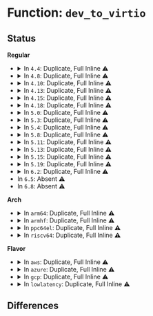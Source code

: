 # Function: <code>dev_to_virtio</code>

## Status
<b>Regular</b>
<ul>
<li>
<details>
<summary>In <code>4.4</code>: Duplicate, Full Inline ⚠️</summary>

**Collision:** Static Duplication

**Inline:** Full

**Transformation:** False

**Instances:**

```
In drivers/virtio/virtio.c (ffffffff814bea14)
Location: include/linux/virtio.h:111
Inline: True
Inline callers:
  - drivers/virtio/virtio.c:virtio_dev_remove
  - drivers/virtio/virtio.c:virtio_dev_probe
```
```
In drivers/virtio/virtio_pci_common.c (0)
Location: include/linux/virtio.h:111
Inline: True
```
</details>
</li>
<li>
<details>
<summary>In <code>4.8</code>: Duplicate, Full Inline ⚠️</summary>

**Collision:** Static Duplication

**Inline:** Full

**Transformation:** False

**Instances:**

```
In drivers/virtio/virtio.c (ffffffff8150e724)
Location: include/linux/virtio.h:130
Inline: True
Inline callers:
  - drivers/virtio/virtio.c:virtio_dev_remove
  - drivers/virtio/virtio.c:virtio_dev_probe
  - drivers/virtio/virtio.c:status_show
```
```
In drivers/virtio/virtio_pci_common.c (ffffffff81512866)
Location: include/linux/virtio.h:130
Inline: True
Inline callers:
  - drivers/virtio/virtio_pci_common.c:virtio_pci_release_dev
```
</details>
</li>
<li>
<details>
<summary>In <code>4.10</code>: Duplicate, Full Inline ⚠️</summary>

**Collision:** Static Duplication

**Inline:** Full

**Transformation:** False

**Instances:**

```
In drivers/virtio/virtio.c (ffffffff8153a884)
Location: include/linux/virtio.h:130
Inline: True
Inline callers:
  - drivers/virtio/virtio.c:virtio_dev_remove
  - drivers/virtio/virtio.c:virtio_dev_probe
  - drivers/virtio/virtio.c:status_show
```
```
In drivers/virtio/virtio_pci_common.c (ffffffff8153ec06)
Location: include/linux/virtio.h:130
Inline: True
Inline callers:
  - drivers/virtio/virtio_pci_common.c:virtio_pci_release_dev
```
</details>
</li>
<li>
<details>
<summary>In <code>4.13</code>: Duplicate, Full Inline ⚠️</summary>

**Collision:** Static Duplication

**Inline:** Full

**Transformation:** False

**Instances:**

```
In drivers/virtio/virtio.c (ffffffff8154e0e4)
Location: include/linux/virtio.h:139
Inline: True
Inline callers:
  - drivers/virtio/virtio.c:virtio_dev_remove
  - drivers/virtio/virtio.c:virtio_dev_probe
  - drivers/virtio/virtio.c:status_show
```
```
In drivers/virtio/virtio_pci_common.c (ffffffff81552986)
Location: include/linux/virtio.h:139
Inline: True
Inline callers:
  - drivers/virtio/virtio_pci_common.c:virtio_pci_release_dev
```
</details>
</li>
<li>
<details>
<summary>In <code>4.15</code>: Duplicate, Full Inline ⚠️</summary>

**Collision:** Static Duplication

**Inline:** Full

**Transformation:** False

**Instances:**

```
In drivers/virtio/virtio.c (ffffffff815b17c4)
Location: include/linux/virtio.h:140
Inline: True
Inline callers:
  - drivers/virtio/virtio.c:virtio_dev_remove
  - drivers/virtio/virtio.c:virtio_dev_probe
  - drivers/virtio/virtio.c:status_show
```
```
In drivers/virtio/virtio_pci_common.c (ffffffff815b62e6)
Location: include/linux/virtio.h:140
Inline: True
Inline callers:
  - drivers/virtio/virtio_pci_common.c:virtio_pci_release_dev
```
</details>
</li>
<li>
<details>
<summary>In <code>4.18</code>: Duplicate, Full Inline ⚠️</summary>

**Collision:** Static Duplication

**Inline:** Full

**Transformation:** False

**Instances:**

```
In drivers/virtio/virtio.c (ffffffff815e9be5)
Location: include/linux/virtio.h:140
Inline: True
Inline callers:
  - drivers/virtio/virtio.c:virtio_dev_remove
  - drivers/virtio/virtio.c:virtio_dev_probe
  - drivers/virtio/virtio.c:virtio_uevent
  - drivers/virtio/virtio.c:virtio_dev_match
  - drivers/virtio/virtio.c:features_show
  - drivers/virtio/virtio.c:modalias_show
  - drivers/virtio/virtio.c:status_show
  - drivers/virtio/virtio.c:vendor_show
  - drivers/virtio/virtio.c:device_show
```
```
In drivers/virtio/virtio_pci_common.c (ffffffff815ee6a5)
Location: include/linux/virtio.h:140
Inline: True
Inline callers:
  - drivers/virtio/virtio_pci_common.c:virtio_pci_release_dev
```
</details>
</li>
<li>
<details>
<summary>In <code>5.0</code>: Duplicate, Full Inline ⚠️</summary>

**Collision:** Static Duplication

**Inline:** Full

**Transformation:** False

**Instances:**

```
In drivers/virtio/virtio.c (ffffffff816040f5)
Location: include/linux/virtio.h:140
Inline: True
Inline callers:
  - drivers/virtio/virtio.c:virtio_dev_remove
  - drivers/virtio/virtio.c:virtio_dev_probe
  - drivers/virtio/virtio.c:virtio_uevent
  - drivers/virtio/virtio.c:virtio_dev_match
  - drivers/virtio/virtio.c:features_show
  - drivers/virtio/virtio.c:modalias_show
  - drivers/virtio/virtio.c:status_show
  - drivers/virtio/virtio.c:vendor_show
  - drivers/virtio/virtio.c:device_show
```
```
In drivers/virtio/virtio_pci_common.c (ffffffff81608da5)
Location: include/linux/virtio.h:140
Inline: True
Inline callers:
  - drivers/virtio/virtio_pci_common.c:virtio_pci_release_dev
```
</details>
</li>
<li>
<details>
<summary>In <code>5.3</code>: Duplicate, Full Inline ⚠️</summary>

**Collision:** Static Duplication

**Inline:** Full

**Transformation:** False

**Instances:**

```
In drivers/virtio/virtio.c (ffffffff81636b35)
Location: include/linux/virtio.h:123
Inline: True
Inline callers:
  - drivers/virtio/virtio.c:virtio_dev_remove
  - drivers/virtio/virtio.c:virtio_dev_probe
  - drivers/virtio/virtio.c:virtio_uevent
  - drivers/virtio/virtio.c:virtio_dev_match
  - drivers/virtio/virtio.c:features_show
  - drivers/virtio/virtio.c:modalias_show
  - drivers/virtio/virtio.c:status_show
  - drivers/virtio/virtio.c:vendor_show
  - drivers/virtio/virtio.c:device_show
```
```
In drivers/virtio/virtio_pci_common.c (ffffffff8163cbf5)
Location: include/linux/virtio.h:123
Inline: True
Inline callers:
  - drivers/virtio/virtio_pci_common.c:virtio_pci_release_dev
```
</details>
</li>
<li>
<details>
<summary>In <code>5.4</code>: Duplicate, Full Inline ⚠️</summary>

**Collision:** Static Duplication

**Inline:** Full

**Transformation:** False

**Instances:**

```
In drivers/virtio/virtio.c (ffffffff81658895)
Location: include/linux/virtio.h:123
Inline: True
Inline callers:
  - drivers/virtio/virtio.c:virtio_dev_remove
  - drivers/virtio/virtio.c:virtio_dev_probe
  - drivers/virtio/virtio.c:virtio_uevent
  - drivers/virtio/virtio.c:virtio_dev_match
  - drivers/virtio/virtio.c:features_show
  - drivers/virtio/virtio.c:modalias_show
  - drivers/virtio/virtio.c:status_show
  - drivers/virtio/virtio.c:vendor_show
  - drivers/virtio/virtio.c:device_show
```
```
In drivers/virtio/virtio_pci_common.c (ffffffff8165f0d5)
Location: include/linux/virtio.h:123
Inline: True
Inline callers:
  - drivers/virtio/virtio_pci_common.c:virtio_pci_release_dev
```
```
In drivers/remoteproc/remoteproc_virtio.c (ffffffff818f7385)
Location: include/linux/virtio.h:123
Inline: True
Inline callers:
  - drivers/remoteproc/remoteproc_virtio.c:rproc_remove_virtio_dev
  - drivers/remoteproc/remoteproc_virtio.c:rproc_virtio_dev_release
```
</details>
</li>
<li>
<details>
<summary>In <code>5.8</code>: Duplicate, Full Inline ⚠️</summary>

**Collision:** Static Duplication

**Inline:** Full

**Transformation:** False

**Instances:**

```
In drivers/virtio/virtio.c (ffffffff81709465)
Location: include/linux/virtio.h:122
Inline: True
Inline callers:
  - drivers/virtio/virtio.c:virtio_dev_remove
  - drivers/virtio/virtio.c:virtio_dev_probe
  - drivers/virtio/virtio.c:virtio_uevent
  - drivers/virtio/virtio.c:virtio_dev_match
  - drivers/virtio/virtio.c:features_show
  - drivers/virtio/virtio.c:modalias_show
  - drivers/virtio/virtio.c:status_show
  - drivers/virtio/virtio.c:vendor_show
  - drivers/virtio/virtio.c:device_show
```
```
In drivers/virtio/virtio_pci_common.c (ffffffff8170e1a5)
Location: include/linux/virtio.h:122
Inline: True
Inline callers:
  - drivers/virtio/virtio_pci_common.c:virtio_pci_release_dev
```
```
In drivers/remoteproc/remoteproc_virtio.c (ffffffff819cd4f5)
Location: include/linux/virtio.h:122
Inline: True
Inline callers:
  - drivers/remoteproc/remoteproc_virtio.c:rproc_remove_virtio_dev
  - drivers/remoteproc/remoteproc_virtio.c:rproc_virtio_dev_release
```
</details>
</li>
<li>
<details>
<summary>In <code>5.11</code>: Duplicate, Full Inline ⚠️</summary>

**Collision:** Static Duplication

**Inline:** Full

**Transformation:** False

**Instances:**

```
In drivers/virtio/virtio.c (ffffffff81726415)
Location: include/linux/virtio.h:122
Inline: True
Inline callers:
  - drivers/virtio/virtio.c:virtio_dev_remove
  - drivers/virtio/virtio.c:virtio_dev_probe
  - drivers/virtio/virtio.c:virtio_uevent
  - drivers/virtio/virtio.c:virtio_dev_match
  - drivers/virtio/virtio.c:features_show
  - drivers/virtio/virtio.c:modalias_show
  - drivers/virtio/virtio.c:status_show
  - drivers/virtio/virtio.c:vendor_show
  - drivers/virtio/virtio.c:device_show
```
```
In drivers/virtio/virtio_pci_common.c (ffffffff8172af95)
Location: include/linux/virtio.h:122
Inline: True
Inline callers:
  - drivers/virtio/virtio_pci_common.c:virtio_pci_release_dev
```
```
In drivers/remoteproc/remoteproc_virtio.c (ffffffff819ccd45)
Location: include/linux/virtio.h:122
Inline: True
Inline callers:
  - drivers/remoteproc/remoteproc_virtio.c:rproc_remove_virtio_dev
  - drivers/remoteproc/remoteproc_virtio.c:rproc_virtio_dev_release
```
</details>
</li>
<li>
<details>
<summary>In <code>5.13</code>: Duplicate, Full Inline ⚠️</summary>

**Collision:** Static Duplication

**Inline:** Full

**Transformation:** False

**Instances:**

```
In drivers/virtio/virtio.c (ffffffff8170a065)
Location: include/linux/virtio.h:123
Inline: True
Inline callers:
  - drivers/virtio/virtio.c:virtio_dev_remove
  - drivers/virtio/virtio.c:virtio_dev_probe
  - drivers/virtio/virtio.c:virtio_uevent
  - drivers/virtio/virtio.c:virtio_dev_match
  - drivers/virtio/virtio.c:features_show
  - drivers/virtio/virtio.c:modalias_show
  - drivers/virtio/virtio.c:status_show
  - drivers/virtio/virtio.c:vendor_show
  - drivers/virtio/virtio.c:device_show
```
```
In drivers/virtio/virtio_pci_common.c (ffffffff8170ed15)
Location: include/linux/virtio.h:123
Inline: True
Inline callers:
  - drivers/virtio/virtio_pci_common.c:virtio_pci_release_dev
```
```
In drivers/remoteproc/remoteproc_virtio.c (ffffffff819b1ef5)
Location: include/linux/virtio.h:123
Inline: True
Inline callers:
  - drivers/remoteproc/remoteproc_virtio.c:rproc_remove_virtio_dev
  - drivers/remoteproc/remoteproc_virtio.c:rproc_virtio_dev_release
```
</details>
</li>
<li>
<details>
<summary>In <code>5.15</code>: Duplicate, Full Inline ⚠️</summary>

**Collision:** Static Duplication

**Inline:** Full

**Transformation:** False

**Instances:**

```
In drivers/virtio/virtio.c (ffffffff81785a45)
Location: include/linux/virtio.h:123
Inline: True
Inline callers:
  - drivers/virtio/virtio.c:virtio_dev_remove
  - drivers/virtio/virtio.c:virtio_dev_probe
  - drivers/virtio/virtio.c:virtio_uevent
  - drivers/virtio/virtio.c:virtio_dev_match
  - drivers/virtio/virtio.c:features_show
  - drivers/virtio/virtio.c:modalias_show
  - drivers/virtio/virtio.c:status_show
  - drivers/virtio/virtio.c:vendor_show
  - drivers/virtio/virtio.c:device_show
```
```
In drivers/virtio/virtio_pci_common.c (ffffffff8178b645)
Location: include/linux/virtio.h:123
Inline: True
Inline callers:
  - drivers/virtio/virtio_pci_common.c:virtio_pci_release_dev
```
```
In drivers/iommu/virtio-iommu.c (ffffffff8182f539)
Location: include/linux/virtio.h:123
Inline: True
Inline callers:
  - drivers/iommu/virtio-iommu.c:viommu_probe
  - drivers/iommu/virtio-iommu.c:viommu_probe_device
```
```
In drivers/remoteproc/remoteproc_virtio.c (ffffffff81a60655)
Location: include/linux/virtio.h:123
Inline: True
Inline callers:
  - drivers/remoteproc/remoteproc_virtio.c:rproc_remove_virtio_dev
  - drivers/remoteproc/remoteproc_virtio.c:rproc_virtio_dev_release
```
</details>
</li>
<li>
<details>
<summary>In <code>5.19</code>: Duplicate, Full Inline ⚠️</summary>

**Collision:** Static Duplication

**Inline:** Full

**Transformation:** False

**Instances:**

```
In drivers/virtio/virtio.c (ffffffff818bc735)
Location: include/linux/virtio.h:123
Inline: True
Inline callers:
  - drivers/virtio/virtio.c:virtio_dev_remove
  - drivers/virtio/virtio.c:virtio_dev_probe
  - drivers/virtio/virtio.c:status_show
```
```
In drivers/virtio/virtio_pci_common.c (ffffffff818c31b5)
Location: include/linux/virtio.h:123
Inline: True
Inline callers:
  - drivers/virtio/virtio_pci_common.c:virtio_pci_release_dev
```
```
In drivers/iommu/virtio-iommu.c (0)
Location: include/linux/virtio.h:123
Inline: True
```
```
In drivers/remoteproc/remoteproc_virtio.c (ffffffff81bd0b95)
Location: include/linux/virtio.h:123
Inline: True
Inline callers:
  - drivers/remoteproc/remoteproc_virtio.c:rproc_remove_virtio_dev
  - drivers/remoteproc/remoteproc_virtio.c:rproc_virtio_dev_release
```
</details>
</li>
<li>
<details>
<summary>In <code>6.2</code>: Duplicate, Full Inline ⚠️</summary>

**Collision:** Static Duplication

**Inline:** Full

**Transformation:** False

**Instances:**

```
In drivers/virtio/virtio.c (ffffffff81a0b405)
Location: include/linux/virtio.h:130
Inline: True
Inline callers:
  - drivers/virtio/virtio.c:virtio_dev_remove
  - drivers/virtio/virtio.c:virtio_dev_probe
  - drivers/virtio/virtio.c:status_show
```
```
In drivers/virtio/virtio_pci_common.c (ffffffff81a13775)
Location: include/linux/virtio.h:130
Inline: True
Inline callers:
  - drivers/virtio/virtio_pci_common.c:virtio_pci_release_dev
```
```
In drivers/iommu/virtio-iommu.c (0)
Location: include/linux/virtio.h:130
Inline: True
```
```
In drivers/remoteproc/remoteproc_virtio.c (ffffffff81d7b785)
Location: include/linux/virtio.h:130
Inline: True
Inline callers:
  - drivers/remoteproc/remoteproc_virtio.c:rproc_remove_virtio_dev
  - drivers/remoteproc/remoteproc_virtio.c:rproc_virtio_dev_release
```
</details>
</li>
<li>
In <code>6.5</code>: Absent ⚠️
</li>
<li>
In <code>6.8</code>: Absent ⚠️
</li>
</ul>
<b>Arch</b>
<ul>
<li>
<details>
<summary>In <code>arm64</code>: Duplicate, Full Inline ⚠️</summary>

**Collision:** Static Duplication

**Inline:** Full

**Transformation:** False

**Instances:**

```
In drivers/virtio/virtio.c (ffff8000108217b8)
Location: include/linux/virtio.h:123
Inline: True
Inline callers:
  - drivers/virtio/virtio.c:virtio_dev_remove
  - drivers/virtio/virtio.c:virtio_dev_probe
  - drivers/virtio/virtio.c:virtio_uevent
  - drivers/virtio/virtio.c:virtio_dev_match
  - drivers/virtio/virtio.c:features_show
  - drivers/virtio/virtio.c:modalias_show
  - drivers/virtio/virtio.c:status_show
  - drivers/virtio/virtio.c:vendor_show
  - drivers/virtio/virtio.c:device_show
```
```
In drivers/virtio/virtio_pci_common.c (ffff800010827ef0)
Location: include/linux/virtio.h:123
Inline: True
Inline callers:
  - drivers/virtio/virtio_pci_common.c:virtio_pci_release_dev
```
```
In drivers/iommu/virtio-iommu.c (ffff8000108dbefc)
Location: include/linux/virtio.h:123
Inline: True
Inline callers:
  - drivers/iommu/virtio-iommu.c:viommu_probe
  - drivers/iommu/virtio-iommu.c:viommu_add_device
```
```
In drivers/remoteproc/remoteproc_virtio.c (ffff800010b83740)
Location: include/linux/virtio.h:123
Inline: True
Inline callers:
  - drivers/remoteproc/remoteproc_virtio.c:rproc_remove_virtio_dev
  - drivers/remoteproc/remoteproc_virtio.c:rproc_virtio_dev_release
```
</details>
</li>
<li>
<details>
<summary>In <code>armhf</code>: Duplicate, Full Inline ⚠️</summary>

**Collision:** Static Duplication

**Inline:** Full

**Transformation:** False

**Instances:**

```
In drivers/virtio/virtio.c (c093eb10)
Location: include/linux/virtio.h:123
Inline: True
Inline callers:
  - drivers/virtio/virtio.c:virtio_dev_remove
  - drivers/virtio/virtio.c:virtio_dev_probe
  - drivers/virtio/virtio.c:virtio_uevent
  - drivers/virtio/virtio.c:virtio_dev_match
  - drivers/virtio/virtio.c:features_show
  - drivers/virtio/virtio.c:modalias_show
  - drivers/virtio/virtio.c:status_show
  - drivers/virtio/virtio.c:vendor_show
  - drivers/virtio/virtio.c:device_show
```
```
In drivers/virtio/virtio_pci_common.c (c0945de0)
Location: include/linux/virtio.h:123
Inline: True
Inline callers:
  - drivers/virtio/virtio_pci_common.c:virtio_pci_release_dev
```
```
In drivers/remoteproc/remoteproc_virtio.c (c0c669b0)
Location: include/linux/virtio.h:123
Inline: True
Inline callers:
  - drivers/remoteproc/remoteproc_virtio.c:rproc_remove_virtio_dev
  - drivers/remoteproc/remoteproc_virtio.c:rproc_virtio_dev_release
```
</details>
</li>
<li>
<details>
<summary>In <code>ppc64el</code>: Duplicate, Full Inline ⚠️</summary>

**Collision:** Static Duplication

**Inline:** Full

**Transformation:** False

**Instances:**

```
In drivers/virtio/virtio.c (c0000000008ca548)
Location: include/linux/virtio.h:123
Inline: True
Inline callers:
  - drivers/virtio/virtio.c:virtio_dev_remove
  - drivers/virtio/virtio.c:virtio_dev_probe
  - drivers/virtio/virtio.c:virtio_uevent
  - drivers/virtio/virtio.c:virtio_dev_match
  - drivers/virtio/virtio.c:features_show
  - drivers/virtio/virtio.c:modalias_show
  - drivers/virtio/virtio.c:status_show
  - drivers/virtio/virtio.c:vendor_show
  - drivers/virtio/virtio.c:device_show
```
```
In drivers/virtio/virtio_pci_common.c (c0000000008d405c)
Location: include/linux/virtio.h:123
Inline: True
Inline callers:
  - drivers/virtio/virtio_pci_common.c:virtio_pci_release_dev
```
```
In drivers/remoteproc/remoteproc_virtio.c (c000000000c60c1c)
Location: include/linux/virtio.h:123
Inline: True
Inline callers:
  - drivers/remoteproc/remoteproc_virtio.c:rproc_remove_virtio_dev
  - drivers/remoteproc/remoteproc_virtio.c:rproc_virtio_dev_release
```
</details>
</li>
<li>
<details>
<summary>In <code>riscv64</code>: Duplicate, Full Inline ⚠️</summary>

**Collision:** Static Duplication

**Inline:** Full

**Transformation:** False

**Instances:**

```
In drivers/virtio/virtio.c (ffffffe000517cc6)
Location: include/linux/virtio.h:123
Inline: True
Inline callers:
  - drivers/virtio/virtio.c:virtio_dev_remove
  - drivers/virtio/virtio.c:virtio_dev_probe
  - drivers/virtio/virtio.c:virtio_uevent
  - drivers/virtio/virtio.c:virtio_dev_match
  - drivers/virtio/virtio.c:features_show
  - drivers/virtio/virtio.c:modalias_show
  - drivers/virtio/virtio.c:status_show
  - drivers/virtio/virtio.c:vendor_show
  - drivers/virtio/virtio.c:device_show
```
```
In drivers/virtio/virtio_pci_common.c (ffffffe00051e50a)
Location: include/linux/virtio.h:123
Inline: True
Inline callers:
  - drivers/virtio/virtio_pci_common.c:virtio_pci_release_dev
```
</details>
</li>
</ul>
<b>Flavor</b>
<ul>
<li>
<details>
<summary>In <code>aws</code>: Duplicate, Full Inline ⚠️</summary>

**Collision:** Static Duplication

**Inline:** Full

**Transformation:** False

**Instances:**

```
In drivers/virtio/virtio.c (ffffffff8161e735)
Location: include/linux/virtio.h:123
Inline: True
Inline callers:
  - drivers/virtio/virtio.c:virtio_dev_remove
  - drivers/virtio/virtio.c:virtio_dev_probe
  - drivers/virtio/virtio.c:virtio_uevent
  - drivers/virtio/virtio.c:virtio_dev_match
  - drivers/virtio/virtio.c:features_show
  - drivers/virtio/virtio.c:modalias_show
  - drivers/virtio/virtio.c:status_show
  - drivers/virtio/virtio.c:vendor_show
  - drivers/virtio/virtio.c:device_show
```
```
In drivers/virtio/virtio_pci_common.c (ffffffff81624f45)
Location: include/linux/virtio.h:123
Inline: True
Inline callers:
  - drivers/virtio/virtio_pci_common.c:virtio_pci_release_dev
```
```
In drivers/remoteproc/remoteproc_virtio.c (ffffffff818986b5)
Location: include/linux/virtio.h:123
Inline: True
Inline callers:
  - drivers/remoteproc/remoteproc_virtio.c:rproc_remove_virtio_dev
  - drivers/remoteproc/remoteproc_virtio.c:rproc_virtio_dev_release
```
</details>
</li>
<li>
<details>
<summary>In <code>azure</code>: Duplicate, Full Inline ⚠️</summary>

**Collision:** Static Duplication

**Inline:** Full

**Transformation:** False

**Instances:**

```
In drivers/virtio/virtio.c (ffffffff81612e25)
Location: include/linux/virtio.h:123
Inline: True
Inline callers:
  - drivers/virtio/virtio.c:virtio_dev_remove
  - drivers/virtio/virtio.c:virtio_dev_probe
  - drivers/virtio/virtio.c:virtio_uevent
  - drivers/virtio/virtio.c:virtio_dev_match
  - drivers/virtio/virtio.c:features_show
  - drivers/virtio/virtio.c:modalias_show
  - drivers/virtio/virtio.c:status_show
  - drivers/virtio/virtio.c:vendor_show
  - drivers/virtio/virtio.c:device_show
```
```
In drivers/virtio/virtio_pci_common.c (ffffffff816195c5)
Location: include/linux/virtio.h:123
Inline: True
Inline callers:
  - drivers/virtio/virtio_pci_common.c:virtio_pci_release_dev
```
</details>
</li>
<li>
<details>
<summary>In <code>gcp</code>: Duplicate, Full Inline ⚠️</summary>

**Collision:** Static Duplication

**Inline:** Full

**Transformation:** False

**Instances:**

```
In drivers/virtio/virtio.c (ffffffff8164c6d5)
Location: include/linux/virtio.h:123
Inline: True
Inline callers:
  - drivers/virtio/virtio.c:virtio_dev_remove
  - drivers/virtio/virtio.c:virtio_dev_probe
  - drivers/virtio/virtio.c:virtio_uevent
  - drivers/virtio/virtio.c:virtio_dev_match
  - drivers/virtio/virtio.c:features_show
  - drivers/virtio/virtio.c:modalias_show
  - drivers/virtio/virtio.c:status_show
  - drivers/virtio/virtio.c:vendor_show
  - drivers/virtio/virtio.c:device_show
```
```
In drivers/virtio/virtio_pci_common.c (ffffffff81652f15)
Location: include/linux/virtio.h:123
Inline: True
Inline callers:
  - drivers/virtio/virtio_pci_common.c:virtio_pci_release_dev
```
</details>
</li>
<li>
<details>
<summary>In <code>lowlatency</code>: Duplicate, Full Inline ⚠️</summary>

**Collision:** Static Duplication

**Inline:** Full

**Transformation:** False

**Instances:**

```
In drivers/virtio/virtio.c (ffffffff81666d65)
Location: include/linux/virtio.h:123
Inline: True
Inline callers:
  - drivers/virtio/virtio.c:virtio_dev_remove
  - drivers/virtio/virtio.c:virtio_dev_probe
  - drivers/virtio/virtio.c:virtio_uevent
  - drivers/virtio/virtio.c:virtio_dev_match
  - drivers/virtio/virtio.c:features_show
  - drivers/virtio/virtio.c:modalias_show
  - drivers/virtio/virtio.c:status_show
  - drivers/virtio/virtio.c:vendor_show
  - drivers/virtio/virtio.c:device_show
```
```
In drivers/virtio/virtio_pci_common.c (ffffffff8166d5a5)
Location: include/linux/virtio.h:123
Inline: True
Inline callers:
  - drivers/virtio/virtio_pci_common.c:virtio_pci_release_dev
```
```
In drivers/remoteproc/remoteproc_virtio.c (ffffffff81908e15)
Location: include/linux/virtio.h:123
Inline: True
Inline callers:
  - drivers/remoteproc/remoteproc_virtio.c:rproc_remove_virtio_dev
  - drivers/remoteproc/remoteproc_virtio.c:rproc_virtio_dev_release
```
</details>
</li>
</ul>

## Differences
